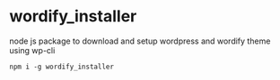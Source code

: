 # wordify_installer
node js package to download and setup wordpress and wordify theme using wp-cli

```
npm i -g wordify_installer
```
